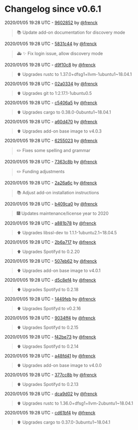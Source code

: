 # Changelog since v0.6.1

2020/01/05 19:28 UTC - [9602852](https://github.com/hassio-addons/addon-spotify-connect/commit/960285276533a08850d7c907124f64b76b8da0ee) by [@frenck](https://github.com/frenck)
> :books: Update add-on documentation for discovery mode 

2020/01/05 19:28 UTC - [5831c44](https://github.com/hassio-addons/addon-spotify-connect/commit/5831c4444f423f3500ba48a69fe7262929da0bd0) by [@frenck](https://github.com/frenck)
> :ambulance: :sparkles: Fix login issue, allow discovery mode 

2020/01/05 19:28 UTC - [d9f10c8](https://github.com/hassio-addons/addon-spotify-connect/commit/d9f10c8b067c550c8150acf97ccc5a4d1e7458a7) by [@frenck](https://github.com/frenck)
> :arrow_up: Upgrades rustc to 1.37.0+dfsg1+llvm-1ubuntu1~18.04.1 

2020/01/05 19:28 UTC - [02a0334](https://github.com/hassio-addons/addon-spotify-connect/commit/02a03343ef19baf73e3f06495568110f07a9db4d) by [@frenck](https://github.com/frenck)
> :arrow_up: Upgrades git to 1:2.17.1-1ubuntu0.5 

2020/01/05 19:28 UTC - [c5406a5](https://github.com/hassio-addons/addon-spotify-connect/commit/c5406a5f7752ce70e0a6bb17dea1fa860d39babc) by [@frenck](https://github.com/frenck)
> :arrow_up: Upgrades cargo to 0.38.0-0ubuntu1~18.04.1 

2020/01/05 19:28 UTC - [a60d470](https://github.com/hassio-addons/addon-spotify-connect/commit/a60d470cbf57b84033e9376483c4ab114aba3bbf) by [@frenck](https://github.com/frenck)
> :arrow_up: Upgrades add-on base image to v4.0.3 

2020/01/05 19:28 UTC - [6255023](https://github.com/hassio-addons/addon-spotify-connect/commit/62550234085cc629c09b4875a513fe5fac53c1da) by [@frenck](https://github.com/frenck)
> :pencil2: Fixes some spelling and grammar 

2020/01/05 19:28 UTC - [7363c8b](https://github.com/hassio-addons/addon-spotify-connect/commit/7363c8b86d74c351ef654e0dd124a327e0bec0a0) by [@frenck](https://github.com/frenck)
> :pencil2: Funding adjustments 

2020/01/05 19:28 UTC - [2a26a6c](https://github.com/hassio-addons/addon-spotify-connect/commit/2a26a6c22e56341e77801ea9587173297cd32880) by [@frenck](https://github.com/frenck)
> :books: Adjust add-on installation instructions 

2020/01/05 19:28 UTC - [b409ca0](https://github.com/hassio-addons/addon-spotify-connect/commit/b409ca00120321f12bd087f07e55560b7575a072) by [@frenck](https://github.com/frenck)
> :fireworks: Updates maintenance/license year to 2020 

2020/01/05 19:28 UTC - [a881b78](https://github.com/hassio-addons/addon-spotify-connect/commit/a881b784e41d33d43dd8a968345ad4639469a602) by [@frenck](https://github.com/frenck)
> :arrow_up: Upgrades libssl-dev to 1.1.1-1ubuntu2.1~18.04.5 

2020/01/05 19:28 UTC - [2b6a717](https://github.com/hassio-addons/addon-spotify-connect/commit/2b6a71709f6985128f1c30566c490baeeae35340) by [@frenck](https://github.com/frenck)
> :arrow_up: Upgrades Spotifyd to 0.2.20 

2020/01/05 19:28 UTC - [507eb62](https://github.com/hassio-addons/addon-spotify-connect/commit/507eb6204549fb36bc9896e7fd3575bd2f9521fb) by [@frenck](https://github.com/frenck)
> :arrow_up: Upgrades add-on base image to v4.0.1 

2020/01/05 19:28 UTC - [d5c8ef4](https://github.com/hassio-addons/addon-spotify-connect/commit/d5c8ef4447edd48b7d117655d400b084e05b6a93) by [@frenck](https://github.com/frenck)
> :arrow_up: Upgrades Spotifyd to 0.2.18 

2020/01/05 19:28 UTC - [1449feb](https://github.com/hassio-addons/addon-spotify-connect/commit/1449feb9b3655009cdb5c7c8a6087916011f92e9) by [@frenck](https://github.com/frenck)
> :arrow_up: Upgrades Spotifyd to v0.2.16 

2020/01/05 19:28 UTC - [9034ff4](https://github.com/hassio-addons/addon-spotify-connect/commit/9034ff40161027670eb8c295e06894a6eb53f9b2) by [@frenck](https://github.com/frenck)
> :arrow_up: Upgrades Spotifyd to 0.2.15 

2020/01/05 19:28 UTC - [f42be73](https://github.com/hassio-addons/addon-spotify-connect/commit/f42be735032f2a2bd52ed46ca6a720540b6d09b0) by [@frenck](https://github.com/frenck)
> :arrow_up: Upgrades Spotifyd to 0.2.14 

2020/01/05 19:28 UTC - [a48fd41](https://github.com/hassio-addons/addon-spotify-connect/commit/a48fd41cd5fdfa277052effd80b0e01963671ca9) by [@frenck](https://github.com/frenck)
> :arrow_up: Upgrades add-on base image to v4.0.0 

2020/01/05 19:28 UTC - [377cc8b](https://github.com/hassio-addons/addon-spotify-connect/commit/377cc8bdce3a771afbff2a7a19631d1657ec998c) by [@frenck](https://github.com/frenck)
> :arrow_up: Upgrades Spotifyd to 0.2.13 

2020/01/05 19:28 UTC - [dca9d02](https://github.com/hassio-addons/addon-spotify-connect/commit/dca9d0271238741bead2b4958bb205dbf79a4f1a) by [@frenck](https://github.com/frenck)
> :arrow_up: Upgrades rustc to 1.36.0+dfsg1+llvm-2ubuntu1~18.04.1 

2020/01/05 19:28 UTC - [cd61bf4](https://github.com/hassio-addons/addon-spotify-connect/commit/cd61bf4b93de817bed88e102e014d8485f1410ba) by [@frenck](https://github.com/frenck)
> :arrow_up: Upgrades cargo to 0.37.0-3ubuntu1~18.04.1 


